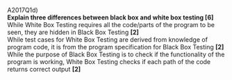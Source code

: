 A2017Q1d)  
**Explain three differences between black box and white box testing [6]**  
While White Box Testing requires all the code/parts of the program to be seen, they are hidden in Black Box Testing **[2]**  
While test cases for White Box Testing are derived from knowledge of program code, it is from the program specification for Black Box Testing **[2]**  
While the purpose of Black Box Testing is to check if the functionality of the program is working, White Box Testing checks if each path of the code returns correct output **[2]**
